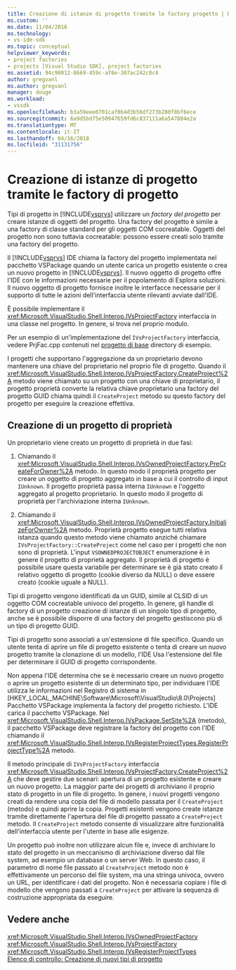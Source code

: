 ```yaml
---
title: Creazione di istanze di progetto tramite le factory progetto | Documenti Microsoft
ms.custom: ''
ms.date: 11/04/2016
ms.technology:
- vs-ide-sdk
ms.topic: conceptual
helpviewer_keywords:
- project factories
- projects [Visual Studio SDK], project factories
ms.assetid: 94c90012-8669-459c-af8e-307ac242c8c4
author: gregvanl
ms.author: gregvanl
manager: douge
ms.workload:
- vssdk
ms.openlocfilehash: b3a59eee6701caf0b4d3b56df273b280f8bf6ece
ms.sourcegitcommit: 6a9d5bd75e50947659fd6c837111a6a547884e2a
ms.translationtype: MT
ms.contentlocale: it-IT
ms.lasthandoff: 04/16/2018
ms.locfileid: "31131756"
---
```

# <a name="creating-project-instances-by-using-project-factories"></a>Creazione di istanze di progetto tramite le factory di progetto
Tipi di progetto in [!INCLUDE[vsprvs](../../code-quality/includes/vsprvs_md.md)] utilizzare un *factory del progetto* per creare istanze di oggetti del progetto. Una factory del progetto è simile a una factory di classe standard per gli oggetti COM cocreatable. Oggetti del progetto non sono tuttavia cocreatable: possono essere creati solo tramite una factory del progetto.  
  
 Il [!INCLUDE[vsprvs](../../code-quality/includes/vsprvs_md.md)] IDE chiama la factory del progetto implementata nel pacchetto VSPackage quando un utente carica un progetto esistente o crea un nuovo progetto in [!INCLUDE[vsprvs](../../code-quality/includes/vsprvs_md.md)]. Il nuovo oggetto di progetto offre l'IDE con le informazioni necessarie per il popolamento di Esplora soluzioni. Il nuovo oggetto di progetto fornisce inoltre le interfacce necessarie per il supporto di tutte le azioni dell'interfaccia utente rilevanti avviate dall'IDE.  
  
 È possibile implementare il <xref:Microsoft.VisualStudio.Shell.Interop.IVsProjectFactory> interfaccia in una classe nel progetto. In genere, si trova nel proprio modulo.  
  
 Per un esempio di un'implementazione del `IVsProjectFactory` interfaccia, vedere PrjFac.cpp contenuti nel [progetto di base](http://msdn.microsoft.com/en-us/385fd2a3-d9f1-4808-87c2-a3f05a91fc36) directory di esempio.  
  
 I progetti che supportano l'aggregazione da un proprietario devono mantenere una chiave del proprietario nel proprio file di progetto. Quando il <xref:Microsoft.VisualStudio.Shell.Interop.IVsProjectFactory.CreateProject%2A> metodo viene chiamato su un progetto con una chiave di proprietario, il progetto proprietà converte la relativa chiave proprietario una factory del progetto GUID chiama quindi il `CreateProject` metodo su questo factory del progetto per eseguire la creazione effettiva.  
  
## <a name="creating-an-owned-project"></a>Creazione di un progetto di proprietà  
 Un proprietario viene creato un progetto di proprietà in due fasi:  
  
1.  Chiamando il <xref:Microsoft.VisualStudio.Shell.Interop.IVsOwnedProjectFactory.PreCreateForOwner%2A> metodo. In questo modo il proprietà progetto per creare un oggetto di progetto aggregato in base a cui il controllo di input `IUnknown`. Il progetto proprietà passa interna `IUnknown` e l'oggetto aggregato al progetto proprietario. In questo modo il progetto di proprietà per l'archiviazione interna `IUnknown`.  
  
2.  Chiamando il <xref:Microsoft.VisualStudio.Shell.Interop.IVsOwnedProjectFactory.InitializeForOwner%2A> metodo. Proprietà progetto esegue tutti relativa istanza quando questo metodo viene chiamato anziché chiamare `IVsProjectFactory::CreateProject` come nel caso per i progetti che non sono di proprietà. L'input `VSOWNEDPROJECTOBJECT` enumerazione è in genere il progetto di proprietà aggregato. Il proprietà di progetto è possibile usare questa variabile per determinare se è già stato creato il relativo oggetto di progetto (cookie diverso da NULL) o deve essere creato (cookie uguale a NULL).  
  
 Tipi di progetto vengono identificati da un GUID, simile al CLSID di un oggetto COM cocreatable univoco del progetto. In genere, gli handle di factory di un progetto creazione di istanze di un singolo tipo di progetto, anche se è possibile disporre di una factory del progetto gestiscono più di un tipo di progetto GUID.  
  
 Tipi di progetto sono associati a un'estensione di file specifico. Quando un utente tenta di aprire un file di progetto esistente o tenta di creare un nuovo progetto tramite la clonazione di un modello, l'IDE Usa l'estensione del file per determinare il GUID di progetto corrispondente.  
  
 Non appena l'IDE determina che se è necessario creare un nuovo progetto o aprire un progetto esistente di un determinato tipo, per individuare l'IDE utilizza le informazioni nel Registro di sistema in [HKEY_LOCAL_MACHINE\Software\Microsoft\VisualStudio\8.0\Projects] Pacchetto VSPackage implementa la factory del progetto richiesto. L'IDE carica il pacchetto VSPackage. Nel <xref:Microsoft.VisualStudio.Shell.Interop.IVsPackage.SetSite%2A> (metodo), il pacchetto VSPackage deve registrare la factory del progetto con l'IDE chiamando il <xref:Microsoft.VisualStudio.Shell.Interop.IVsRegisterProjectTypes.RegisterProjectType%2A> metodo.  
  
 Il metodo principale di `IVsProjectFactory` interfaccia <xref:Microsoft.VisualStudio.Shell.Interop.IVsProjectFactory.CreateProject%2A> che deve gestire due scenari: apertura di un progetto esistente e creare un nuovo progetto. La maggior parte dei progetti di archiviano il proprio stato di progetto in un file di progetto. In genere, i nuovi progetti vengono creati da rendere una copia del file di modello passata per il `CreateProject` (metodo) e quindi aprire la copia. Progetti esistenti vengono create istanze tramite direttamente l'apertura del file di progetto passato a `CreateProject` metodo. Il `CreateProject` metodo consente di visualizzare altre funzionalità dell'interfaccia utente per l'utente in base alle esigenze.  
  
 Un progetto può inoltre non utilizzare alcun file e, invece di archiviare lo stato del progetto in un meccanismo di archiviazione diverso dal file system, ad esempio un database o un server Web. In questo caso, il parametro di nome file passato al `CreateProject` metodo non è effettivamente un percorso del file system, ma una stringa univoca, ovvero un URL, per identificare i dati del progetto. Non è necessaria copiare i file di modello che vengono passati a `CreateProject` per attivare la sequenza di costruzione appropriata da eseguire.  
  
## <a name="see-also"></a>Vedere anche  
 <xref:Microsoft.VisualStudio.Shell.Interop.IVsOwnedProjectFactory>   
 <xref:Microsoft.VisualStudio.Shell.Interop.IVsProjectFactory>   
 <xref:Microsoft.VisualStudio.Shell.Interop.IVsRegisterProjectTypes>   
 [Elenco di controllo: Creazione di nuovi tipi di progetto](../../extensibility/internals/checklist-creating-new-project-types.md)